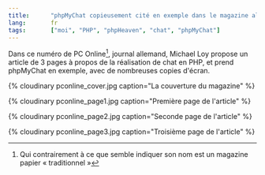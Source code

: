 ```yaml
--- 
title:      "phpMyChat copieusement cité en exemple dans le magazine allemand PC Online" 
lang:       fr 
tags:       ["moi", "PHP", "phpHeaven", "chat", "phpMyChat"]
---
```



Dans ce numéro de PC Online[^chapo1], journal allemand, Michael Loy propose un article de 3 pages à propos de la réalisation de chat en PHP, et prend phpMyChat en exemple, avec de nombreuses copies d'écran.


[^chapo1]: Qui contrairement à ce que semble indiquer son nom est un magazine papier « traditionnel »

{% cloudinary pconline_cover.jpg caption="La couverture du magazine" %}


{% cloudinary pconline_page1.jpg caption="Première page de l'article" %}


{% cloudinary pconline_page2.jpg caption="Seconde page de l'article" %}


{% cloudinary pconline_page3.jpg caption="Troisième page de l'article" %}
